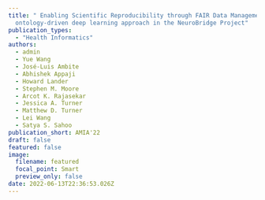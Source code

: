 ```yaml
---
title: " Enabling Scientific Reproducibility through FAIR Data Management: An
  ontology-driven deep learning approach in the NeuroBridge Project"
publication_types:
  - "Health Informatics"
authors:
  - admin
  - Yue Wang
  - José-Luis Ambite
  - Abhishek Appaji
  - Howard Lander
  - Stephen M. Moore
  - Arcot K. Rajasekar
  - Jessica A. Turner
  - Matthew D. Turner
  - Lei Wang
  - Satya S. Sahoo
publication_short: AMIA'22
draft: false
featured: false
image:
  filename: featured
  focal_point: Smart
  preview_only: false
date: 2022-06-13T22:36:53.026Z
---
```

